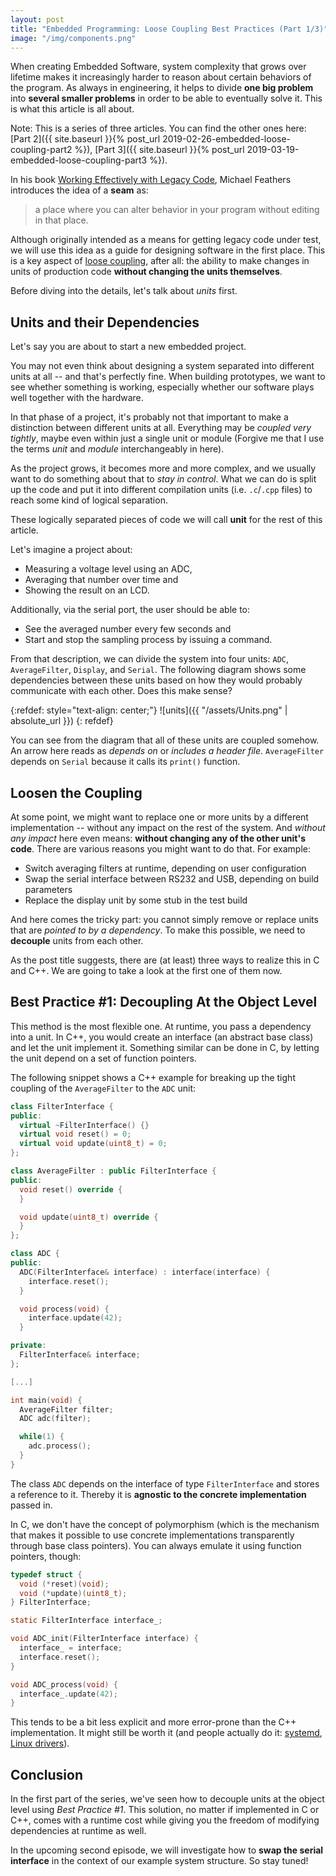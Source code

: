```yaml
---
layout: post
title: "Embedded Programming: Loose Coupling Best Practices (Part 1/3)"
image: "/img/components.png"
---
```


When creating Embedded Software, system complexity that grows over lifetime makes it increasingly harder to reason about certain behaviors of the program.
As always in engineering, it helps to divide **one big problem** into **several smaller problems** in order to be able to eventually solve it. This is what this article is all about.

Note: This is a series of three articles. You can find the other ones here: [Part 2]({{ site.baseurl }}{% post_url 2019-02-26-embedded-loose-coupling-part2 %}), [Part 3]({{ site.baseurl }}{% post_url 2019-03-19-embedded-loose-coupling-part3 %}).

In his book [Working Effectively with Legacy Code](https://www.oreilly.com/library/view/working-effectively-with/0131177052/), Michael Feathers introduces the idea of a **seam** as:
> a place where you can alter behavior in your program without editing in that place.

Although originally intended as a means for getting legacy code under test, we will use this idea as a guide for designing software in the first place. This is a key aspect of [loose coupling](https://en.wikipedia.org/wiki/Loose_coupling), after all: the ability to make changes in units of production code **without changing the units themselves**.

Before diving into the details, let's talk about *units* first.

## Units and their Dependencies
Let's say you are about to start a new embedded project.

You may not even think about designing a system separated into different units at all -- and that's perfectly fine. When building prototypes, we want to see whether something is working, especially whether our software plays well together with the hardware.

In that phase of a project, it's probably not that important to make a distinction between different units at all. Everything may be *coupled very tightly*, maybe even within just a single unit or module (Forgive me that I use the terms *unit* and *module* interchangeably in here).

As the project grows, it becomes more and more complex, and we usually want to do something about that to *stay in control*. What we can do is split up the code and put it into different compilation units (i.e. `.c`/`.cpp` files) to reach some kind of logical separation.

These logically separated pieces of code we will call **unit** for the rest of this article.

Let's imagine a project about:
- Measuring a voltage level using an ADC,
- Averaging that number over time and
- Showing the result on an LCD.

Additionally, via the serial port, the user should be able to:
- See the averaged number every few seconds and
- Start and stop the sampling process by issuing a command.

From that description, we can divide the system into four units: `ADC`, `AverageFilter`, `Display`, and `Serial`. The following diagram shows some dependencies between these units based on how they would probably communicate with each other. Does this make sense?

{:refdef: style="text-align: center;"}
![units]({{ "/assets/Units.png" | absolute_url }})
{: refdef}

You can see from the diagram that all of these units are coupled somehow. An arrow here reads as *depends on* or *includes a header file*. `AverageFilter` depends on `Serial` because it calls its `print()` function.

## Loosen the Coupling
At some point, we might want to replace one or more units by a different implementation -- without any impact on the rest of the system.
And *without any impact* here even means: **without changing any of the other unit's code**. There are various reasons you might want to do that. For example:

- Switch averaging filters at runtime, depending on user configuration
- Swap the serial interface between RS232 and USB, depending on build parameters
- Replace the display unit by some stub in the test build

And here comes the tricky part: you cannot simply remove or replace units that are *pointed to by a dependency*. To make this possible, we need to **decouple** units from each other.

As the post title suggests, there are (at least) three ways to realize this in C and C++. We are going to take a look at the first one of them now.

## Best Practice #1: Decoupling At the Object Level
This method is the most flexible one. At runtime, you pass a dependency into a unit. In C++, you would create an interface (an abstract base class) and let the unit implement it. Something similar can be done in C, by letting the unit depend on a set of function pointers.

The following snippet shows a C++ example for breaking up the tight coupling of the `AverageFilter` to the `ADC` unit:

```cpp
class FilterInterface {
public:
  virtual ~FilterInterface() {}
  virtual void reset() = 0;
  virtual void update(uint8_t) = 0;
};

class AverageFilter : public FilterInterface {
public:
  void reset() override {
  }

  void update(uint8_t) override {
  }
};

class ADC {
public:
  ADC(FilterInterface& interface) : interface(interface) {
    interface.reset();
  }

  void process(void) {
    interface.update(42);
  }

private:
  FilterInterface& interface;
};

[...]

int main(void) {
  AverageFilter filter;
  ADC adc(filter);

  while(1) {
    adc.process();
  }
}

```

The class `ADC` depends on the interface of type `FilterInterface` and stores a reference to it. Thereby it is **agnostic to the concrete implementation** passed in.

In C, we don't have the concept of polymorphism (which is the mechanism that makes it possible to use concrete implementations transparently through base class pointers). You can always emulate it using function pointers, though:

```c
typedef struct {
  void (*reset)(void);
  void (*update)(uint8_t);
} FilterInterface;

static FilterInterface interface_;

void ADC_init(FilterInterface interface) {
  interface_ = interface;
  interface.reset();
}

void ADC_process(void) {
  interface_.update(42);
}
```

This tends to be a bit less explicit and more error-prone than the C++ implementation. It might still be worth it (and people actually do it: [systemd](https://en.wikipedia.org/wiki/Systemd), [Linux drivers](https://www.kernel.org/)).

## Conclusion

In the first part of the series, we've seen how to decouple units at the object level using *Best Practice #1*. This solution, no matter if implemented in C or C++, comes with a runtime cost while giving you the freedom of modifying dependencies at runtime as well.

In the upcoming second episode, we will investigate how to **swap the serial interface** in the context of our example system structure. So stay tuned!
